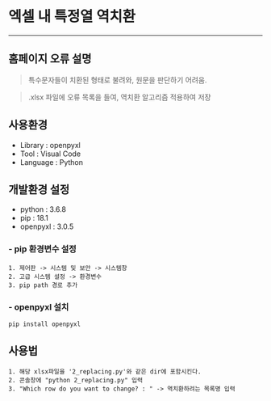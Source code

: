 # 엑셀 내 특정열 역치환
----------------------

## 홈페이지 오류 설명
> 특수문자들이 치환된 형태로 불려와, 원문을 판단하기 어려움.

> .xlsx 파일에 오류 목록을 들여, 역치환 알고리즘 적용하여 저장


## 사용환경
- Library : openpyxl
- Tool : Visual Code
- Language : Python




## 개발환경 설정
- python : 3.6.8
- pip : 18.1
- openpyxl : 3.0.5


### - pip 환경변수 설정
```
1. 제어판 -> 시스템 및 보안 -> 시스템창
2. 고급 시스템 설정 -> 환경변수
3. pip path 경로 추가
```

### - openpyxl 설치
```
pip install openpyxl
```



## 사용법
```
1. 해당 xlsx파일을 '2_replacing.py'와 같은 dir에 포함시킨다.
2. 콘솔창에 "python 2_replacing.py" 입력
3. "Which row do you want to change? : " -> 역치환하려는 목록명 입력
```
